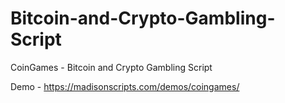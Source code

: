 # Bitcoin-and-Crypto-Gambling-Script
 CoinGames - Bitcoin and Crypto Gambling Script 
 
 Demo - https://madisonscripts.com/demos/coingames/
